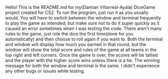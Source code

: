 Hello! This is the README.md for my(Damian Villarreal-Ayala) DiceGame project created for CS2.
To run the program, just run it as you usually would. You will have to switch between the window and terminal frequently
to play the game as intended, but make sure not to do it super quickly as it caused an error sometimes when I was testing
the code. There aren't many rules to the game, just role the dice the first time(done for you automatically) and then 
choose to roll again if you want to. Both the terminal and window will display how much you earned in that round, but the
window will show the total score and rules of the game at all teams in the top right and left corners. Once the game is
over, the scores will be tallied and the player with the higher score wins unless there is a tie. The winning message 
for both the window and terminal is the same. I didn't experience any other bugs or issues while testing.